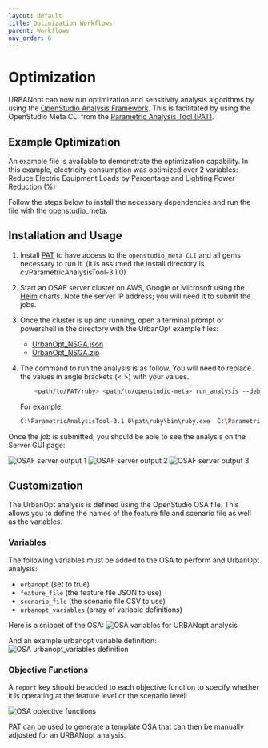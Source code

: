 ```yaml
---
layout: default
title: Optimization Workflows
parent: Workflows
nav_order: 6
---
```


# Optimization

URBANopt can now run optimization and sensitivity analysis algorithms by using the [OpenStudio Analysis Framework](https://www.tandfonline.com/doi/full/10.1080/19401493.2020.1778788).  This is facilitated by using the OpenStudio Meta CLI from the [Parametric Analysis Tool (PAT)](https://github.com/NREL/OpenStudio-PAT/releases).

## Example Optimization

An example file is available to demonstrate the optimization capability. In this example, electricity consumption was optimized over 2 variables: Reduce Electric Equipment Loads by Percentage and Lighting Power Reduction (%)

Follow the steps below to install the necessary dependencies and run the file with the openstudio_meta.

## Installation and Usage

1. Install [PAT](https://github.com/NREL/OpenStudio-PAT/releases) to have access to the `openstudio_meta CLI` and all gems necessary to run it.  (it is assumed the install directory is c:/ParametricAnalysisTool-3.1.0)

1. Start an OSAF server cluster on AWS, Google or Microsoft using the [Helm](https://github.com/NREL/openstudio-server-helm) charts.  Note the server IP address; you will need it to submit the jobs. 

1. Once the cluster is up and running, open a terminal prompt or powershell in the directory with the UrbanOpt example files:

	- [UrbanOpt_NSGA.json](https://github.com/NREL/OpenStudio-server/blob/develop/server/spec/files/UrbanOpt_NSGA.json)
	- [UrbanOpt_NSGA.zip](https://github.com/NREL/OpenStudio-server/blob/develop/server/spec/files/UrbanOpt_NSGA.zip)

1. The command to run the analysis is as follow.  You will need to replace the values in angle brackets (< >) with your values.

	```bash
		<path/to/PAT/ruby> <path/to/openstudio-meta> run_analysis --debug --verbose <path/of/UrbanOpt_NSGA.json> <Server IP address> -a nsga_nrel
	```

	For example:
	```bash
	C:\ParametricAnalysisTool-3.1.0\pat\ruby\bin\ruby.exe  C:\ParametricAnalysisTool-3.1.0\pat\OpenStudio-server\bin\openstudio_meta run_analysis --debug --verbose C:\PATProject\UrbanOpt_NSGA.json 10.10.10.10 -a nsga_nrel
	```

Once the job is submitted, you should be able to see the analysis on the Server GUI page:

![OSAF server output 1](../doc_files/opt_serveroutput1.png)
![OSAF server output 2](../doc_files/opt_serveroutput2.png)
![OSAF server output 3](../doc_files/opt_serveroutput3.png)

## Customization

The UrbanOpt analysis is defined using the OpenStudio OSA file.  This allows you to define the names of the feature file and scenario file as well as the variables. 

### Variables

The following variables must be added to the OSA to perform and UrbanOpt analysis:

- `urbanopt` (set to true)
- `feature_file` (the feature file JSON to use)
- `scenario_file` (the scenario file CSV to use)
- `urbanopt_variables` (array of variable definitions)

Here is a snippet of the OSA:
![OSA variables for URBANopt analysis](../doc_files/opt_osaconfig.png)

And an example urbanopt variable definition:
![OSA urbanopt_variables definition](../doc_files/opt_variables.png)

### Objective Functions

A `report` key should be added to each objective function to specify whether it is operating at the feature level or the scenario level:

![OSA objective functions](../doc_files/opt_objfunctions.png)

PAT can be used to generate a template OSA that can then be manually adjusted for an URBANopt analysis.

